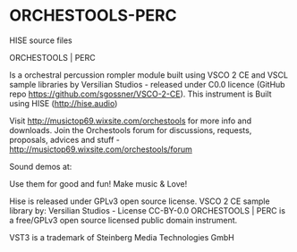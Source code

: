 # ORCHESTOOLS-PERC

HISE source files

ORCHESTOOLS | PERC

Is a orchestral percussion rompler module built using VSCO 2 CE and VSCL sample libraries by Versilian Studios - released under C0.0 licence (GitHub repo https://github.com/sgossner/VSCO-2-CE). This instrument is Built using HISE (http://hise.audio)

Visit http://musictop69.wixsite.com/orchestools for more info and downloads. Join the Orchestools forum for discussions, requests, proposals, advices and stuff - http://musictop69.wixsite.com/orchestools/forum

Sound demos at:

Use them for good and fun! Make music & Love!

Hise is released under GPLv3 open source license. VSCO 2 CE sample library by: Versilian Studios - License CC-BY-0.0 ORCHESTOOLS | PERC is a free/GPLv3 open source licensed public domain instrument.

VST3 is a trademark of Steinberg Media Technologies GmbH
